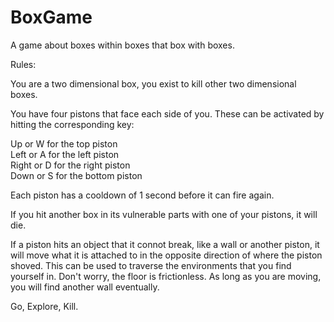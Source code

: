 # BoxGame
A game about boxes within boxes that box with boxes.

Rules:

You are a two dimensional box, you exist to kill other two dimensional boxes.

You have four pistons that face each side of you.  These can be activated by hitting the corresponding key:

Up or W for the top piston  
Left or A for the left piston  
Right or D for the right piston  
Down or S for the bottom piston

Each piston has a cooldown of 1 second before it can fire again.

If you hit another box in its vulnerable parts with one of your pistons, it will die.

If a piston hits an object that it connot break, like a wall or another piston, it will move what it is attached to in the opposite direction of where the piston shoved. This can be used to traverse the environments that you find yourself in.  Don't worry, the floor is frictionless.  As long as you are moving, you will find another wall eventually.

Go, Explore, Kill.
